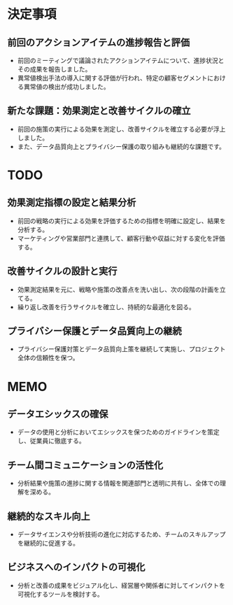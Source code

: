 # 決定事項
## 前回のアクションアイテムの進捗報告と評価
- 前回のミーティングで議論されたアクションアイテムについて、進捗状況とその成果を報告しました。
- 異常値検出手法の導入に関する評価が行われ、特定の顧客セグメントにおける異常値の検出が成功しました。

## 新たな課題：効果測定と改善サイクルの確立
- 前回の施策の実行による効果を測定し、改善サイクルを確立する必要が浮上しました。
- また、データ品質向上とプライバシー保護の取り組みも継続的な課題です。

# TODO
## 効果測定指標の設定と結果分析
- 前回の戦略の実行による効果を評価するための指標を明確に設定し、結果を分析する。
- マーケティングや営業部門と連携して、顧客行動や収益に対する変化を評価する。

## 改善サイクルの設計と実行
- 効果測定結果を元に、戦略や施策の改善点を洗い出し、次の段階の計画を立てる。
- 繰り返し改善を行うサイクルを確立し、持続的な最適化を図る。

## プライバシー保護とデータ品質向上の継続
- プライバシー保護対策とデータ品質向上策を継続して実施し、プロジェクト全体の信頼性を保つ。

# MEMO
## データエシックスの確保
- データの使用と分析においてエシックスを保つためのガイドラインを策定し、従業員に徹底する。

## チーム間コミュニケーションの活性化
- 分析結果や施策の進捗に関する情報を関連部門と透明に共有し、全体での理解を深める。

## 継続的なスキル向上
- データサイエンスや分析技術の進化に対応するため、チームのスキルアップを継続的に促進する。

## ビジネスへのインパクトの可視化
- 分析と改善の成果をビジュアル化し、経営層や関係者に対してインパクトを可視化するツールを検討する。
